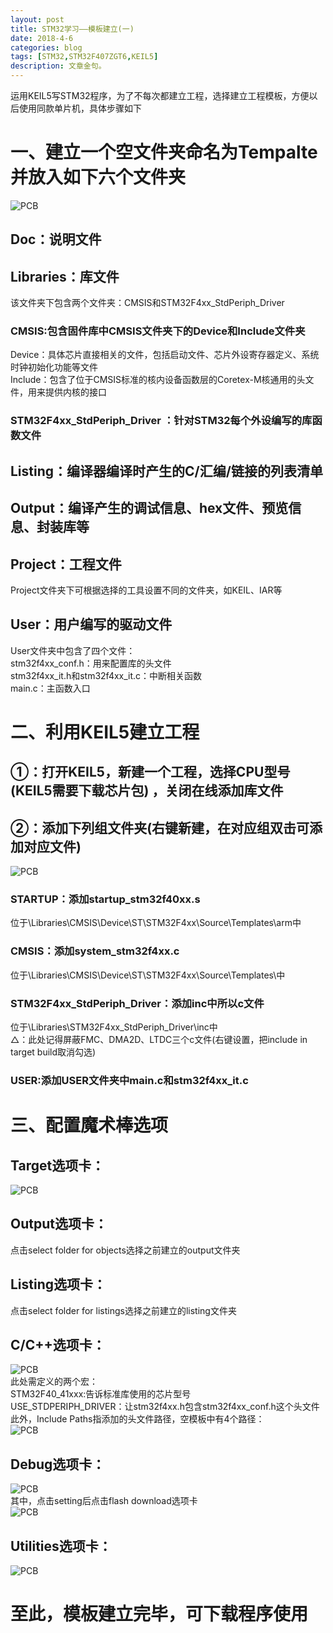 ```yaml
---
layout: post
title: STM32学习——模板建立(一)
date: 2018-4-6
categories: blog
tags: [STM32,STM32F407ZGT6,KEIL5]
description: 文章金句。
---
```

运用KEIL5写STM32程序，为了不每次都建立工程，选择建立工程模板，方便以后使用同款单片机，具体步骤如下  
# 一、建立一个空文件夹命名为Tempalte并放入如下六个文件夹  
![PCB](https://github.com/SKYESCAPE/SKYESCAPE.GITHUB.IO/raw/master/article_image/stm32_tempalte_1.png)  
## Doc：说明文件  
## Libraries：库文件  
该文件夹下包含两个文件夹：CMSIS和STM32F4xx_StdPeriph_Driver  
### CMSIS:包含固件库中CMSIS文件夹下的Device和Include文件夹  
Device：具体芯片直接相关的文件，包括启动文件、芯片外设寄存器定义、系统时钟初始化功能等文件  
Include：包含了位于CMSIS标准的核内设备函数层的Coretex-M核通用的头文件，用来提供内核的接口  
### STM32F4xx_StdPeriph_Driver ：针对STM32每个外设编写的库函数文件  
## Listing：编译器编译时产生的C/汇编/链接的列表清单  
## Output：编译产生的调试信息、hex文件、预览信息、封装库等
## Project：工程文件  
Project文件夹下可根据选择的工具设置不同的文件夹，如KEIL、IAR等
## User：用户编写的驱动文件  
User文件夹中包含了四个文件：  
stm32f4xx_conf.h：用来配置库的头文件  
stm32f4xx_it.h和stm32f4xx_it.c：中断相关函数  
main.c：主函数入口  

# 二、利用KEIL5建立工程
## ①：打开KEIL5，新建一个工程，选择CPU型号(KEIL5需要下载芯片包) ，关闭在线添加库文件  
## ②：添加下列组文件夹(右键新建，在对应组双击可添加对应文件)  
![PCB](https://github.com/SKYESCAPE/SKYESCAPE.GITHUB.IO/raw/master/article_image/stm32_tempalte_2.png)  
### STARTUP：添加startup_stm32f40xx.s  
位于\Libraries\CMSIS\Device\ST\STM32F4xx\Source\Templates\arm中  
### CMSIS：添加system_stm32f4xx.c  
位于\Libraries\CMSIS\Device\ST\STM32F4xx\Source\Templates\中  
### STM32F4xx_StdPeriph_Driver：添加inc中所以c文件  
位于\Libraries\STM32F4xx_StdPeriph_Driver\inc中  
△：此处记得屏蔽FMC、DMA2D、LTDC三个c文件(右键设置，把include in target build取消勾选)
### USER:添加USER文件夹中main.c和stm32f4xx_it.c  

# 三、配置魔术棒选项  
## Target选项卡：  
![PCB](https://github.com/SKYESCAPE/SKYESCAPE.GITHUB.IO/raw/master/article_image/stm32_tempalte_3.png)  
## Output选项卡：  
点击select folder for objects选择之前建立的output文件夹  
## Listing选项卡：  
点击select folder for listings选择之前建立的listing文件夹  
## C/C++选项卡：  
![PCB](https://github.com/SKYESCAPE/SKYESCAPE.GITHUB.IO/raw/master/article_image/stm32_tempalte_4.png)  
此处需定义的两个宏：  
STM32F40_41xxx:告诉标准库使用的芯片型号  
USE_STDPERIPH_DRIVER：让stm32f4xx.h包含stm32f4xx_conf.h这个头文件  
此外，Include Paths指添加的头文件路径，空模板中有4个路径：  
![PCB](https://github.com/SKYESCAPE/SKYESCAPE.GITHUB.IO/raw/master/article_image/stm32_tempalte_8.png)  
## Debug选项卡：  
![PCB](https://github.com/SKYESCAPE/SKYESCAPE.GITHUB.IO/raw/master/article_image/stm32_tempalte_5.png)  
其中，点击setting后点击flash download选项卡  
![PCB](https://github.com/SKYESCAPE/SKYESCAPE.GITHUB.IO/raw/master/article_image/stm32_tempalte_6.png)  
## Utilities选项卡：  
![PCB](https://github.com/SKYESCAPE/SKYESCAPE.GITHUB.IO/raw/master/article_image/stm32_tempalte_7.png)  

# 至此，模板建立完毕，可下载程序使用